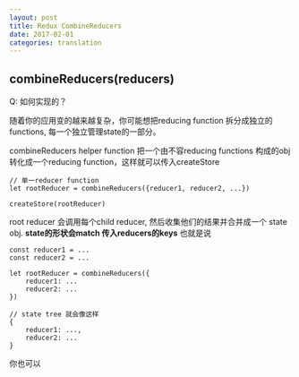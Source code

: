 ```yaml
---
layout: post
title: Redux CombineReducers
date: 2017-02-01
categories: translation
---
```


## combineReducers(reducers)

Q: 如何实现的？

随着你的应用变的越来越复杂，你可能想把reducing function 拆分成独立的functions, 每一个独立管理state的一部分。

combineReducers helper function 把一个由不容reducing functions 构成的obj 转化成一个reducing function，这样就可以传入createStore

```
// 单一reducer function 
let rootReducer = combineReducers({reducer1, reducer2, ...})

createStore(rootReducer)

```
root reducer 会调用每个child reducer, 然后收集他们的结果并合并成一个 state obj. **state的形状会match 传入reducers的keys**
也就是说

```
const reducer1 = ...
const reducer2 = ...

let rootReducer = combineReducers({
	reducer1: ...
	reducer2: ...
})

// state tree 就会像这样
{
	reducer1: ...,
	reducer2: ...
}
```
你也可以
